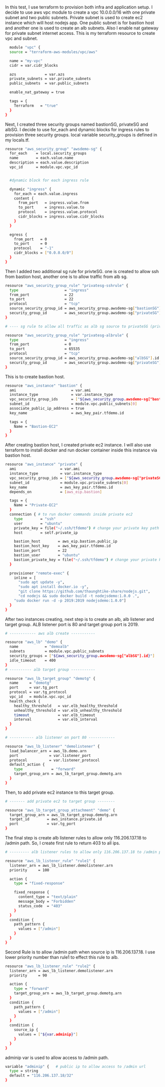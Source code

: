 
In this test, I use terraform to provision both infra and application setup. I decide to use aws vpc module to create a vpc 10.0.0.0/16 with one private subnet and two public subnets. Private subnet is used to create ec2 instance which will host nodejs app. One public subnet is for bastion host and another one is used to create an alb subnets. Also I enable nat gateway for private subnet internet access. This is my terraform resource to create vpc and subnet.
  
```bash
  module "vpc" {
  source = "terraform-aws-modules/vpc/aws"

  name = "my-vpc"
  cidr = var.cidr_blocks

  azs             = var.azs             
  private_subnets = var.private_subnets 
  public_subnets  = var.public_subnets  

  enable_nat_gateway = true  

  tags = {
    Terraform   = "true"
  }
}
```
Next, I created three security groups named bastionSG, privateSG and albSG. I decide to use for_each and dynamic blocks for ingress rules to provision three security groups. local variable security_groups is defined in my locals.tf.

```bash
resource "aws_security_group" "awsdemo-sg" {
  for_each    = local.security_groups   
  name        = each.value.name
  description = each.value.description
  vpc_id      = module.vpc.vpc_id


  #dynamic block for each ingress rule

  dynamic "ingress" {
    for_each = each.value.ingress
    content {
      from_port   = ingress.value.from
      to_port     = ingress.value.to
      protocol    = ingress.value.protocol
      cidr_blocks = ingress.value.cidr_blocks
    }
  }

  egress {
    from_port   = 0
    to_port     = 0
    protocol    = "-1"
    cidr_blocks = ["0.0.0.0/0"]
  }
}
```
Then I added two additional sg rule for privteSG. one is created to allow ssh from bastion host, another one is to allow traffic from alb sg.
```bash
resource "aws_security_group_rule" "privatesg-sshrule" {
  type                     = "ingress"
  from_port                = 22
  to_port                  = 22
  protocol                 = "tcp"
  source_security_group_id = aws_security_group.awsdemo-sg["bastionSG"].id
  security_group_id        = aws_security_group.awsdemo-sg["privateSG"].id
}

# ---- sg rule to allow all traffic as alb sg source to privateSG (private ec2) ------

resource "aws_security_group_rule" "privatesg-albrule" {
  type                     = "ingress"
  from_port                = 0
  to_port                  = 65535
  protocol                 = "tcp"
  source_security_group_id = aws_security_group.awsdemo-sg["albSG"].id
  security_group_id        = aws_security_group.awsdemo-sg["privateSG"].id
}
```
This is to create bastion host. 
```bash
resource "aws_instance" "bastion" {
  ami                         = var.ami
  instance_type               = var.instance_type
  vpc_security_group_ids      = ["${aws_security_group.awsdemo-sg["bastionSG"].id}"]
  subnet_id                   = module.vpc.public_subnets[0]
  associate_public_ip_address = true
  key_name                    = aws_key_pair.tfdemo.id

  tags = {
    Name = "Bastion-EC2"
  }
}
```
After creating bastion host, I created private ec2 instance. I will also use terraform to install docker and run docker container inside this instance via bastion host.

```bash
resource "aws_instance" "private" {
  ami                    = var.ami
  instance_type          = var.instance_type
  vpc_security_group_ids = ["${aws_security_group.awsdemo-sg["privateSG"].id}"]
  subnet_id              = module.vpc.private_subnets[0]
  key_name               = aws_key_pair.tfdemo.id
  depends_on             = [aws_eip.bastion]

  tags = {
    Name = "Private-EC2"
  }
  connection { # to run docker commands inside private ec2 
    type        = "ssh"
    user        = "ubuntu"
    private_key = file("~/.ssh/tfdemo") # change your private key path
    host        = self.private_ip

    bastion_host        = aws_eip.bastion.public_ip
    bastion_host_key    = aws_key_pair.tfdemo.id
    bastion_port        = 22
    bastion_user        = "ubuntu"
    bastion_private_key = file("~/.ssh/tfdemo") # change your private key path
  }

  provisioner "remote-exec" {
    inline = [
      "sudo apt update -y",
      "sudo apt install docker.io -y",
      "git clone https://github.com/thaunghtike-share/nodejs.git",
      "cd nodejs && sudo docker build -t nodejsdemo:1.0.0 .",
    "sudo docker run -d -p 2019:2019 nodejsdemo:1.0.0"]
  }
}
```
After two instances creating, next step is to create an alb, alb listener and target group. ALB listener port is 80 and target group port is 2019.

```bash
# ------------ aws alb create -----------

resource "aws_lb" "demo" {
  name            = "demoalb"
  subnets         = module.vpc.public_subnets
  security_groups = ["${aws_security_group.awsdemo-sg["albSG"].id}"]
  idle_timeout    = 400
}
# ---------- alb target group -----------

resource "aws_lb_target_group" "demotg" {
  name     = "demotg"
  port     = var.tg_port
  protocol = var.tg_protocol
  vpc_id   = module.vpc.vpc_id
  health_check {
    healthy_threshold   = var.elb_healthy_threshold
    unhealthy_threshold = var.elb_unhealthy_threshold
    timeout             = var.elb_timeout
    interval            = var.elb_interval
  }
}

# ----------- alb listener on port 80 ------------

resource "aws_lb_listener" "demolistener" {        
  load_balancer_arn = aws_lb.demo.arn
  port              = var.listener_port
  protocol          = var.listener_protocol
  default_action {
    type             = "forward"
    target_group_arn = aws_lb_target_group.demotg.arn
  }
} 
```
Then, to add private ec2 instance to this target group.

```bash
# ------- add private ec2 to target group --------

resource "aws_lb_target_group_attachment" "demo" {
  target_group_arn = aws_lb_target_group.demotg.arn
  target_id        = aws_instance.private.id
  port             = var.tg_port
}
```
The final step is create alb listener rules to allow only 116.206.137.18 to /admin path. So, I create first rule to return 403 to all ips.

```bash
# --------- alb listener rules to allow only 116.206.137.18 to /admin path ------

resource "aws_lb_listener_rule" "rule1" {
  listener_arn = aws_lb_listener.demolistener.arn
  priority     = 100

  action {
    type = "fixed-response"

    fixed_response {
      content_type = "text/plain"
      message_body = "Forbidden"
      status_code  = "403"
    }
  }  
  condition {
    path_pattern {
      values = ["/admin"]
    }
  }
}
```
Second Rule is to allow /admin path when source ip is 116.206.137.18. I use lower priority number than rule1 to effect this rule to alb.

```bash
resource "aws_lb_listener_rule" "rule2" {
  listener_arn = aws_lb_listener.demolistener.arn
  priority     = 90

  action {
    type = "forward"
    target_group_arn = aws_lb_target_group.demotg.arn
  }  
  condition {
    path_pattern {
      values = ["/admin"]
    }
  }
  condition {
    source_ip {
      values = ["${var.adminip}"]
    }
  }
}
```

adminip var is used to allow access to /admin path.

```bash
variable "adminip" {   # public ip to allow access to /admin url 
  type = string
  default = "116.206.137.18/32"
}
```

